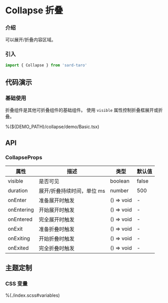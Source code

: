# Collapse 折叠

### 介绍

可以展开/折叠内容区域。

### 引入

```ts
import { Collapse } from 'sard-taro'
```

## 代码演示

### 基础使用

折叠组件是其他可折叠组件的基础组件。
使用 `visible` 属性控制折叠框展开或折叠。

%(${DEMO_PATH}/collapse/demo/Basic.tsx)

## API

### CollapseProps

| 属性       | 描述                       | 类型       | 默认值 |
| ---------- | -------------------------- | ---------- | ------ |
| visible    | 是否可见                   | boolean    | false  |
| duration   | 展开/折叠持续时间，单位 ms | number     | 500    |
| onEnter    | 准备展开时触发             | () => void | -      |
| onEntering | 开始展开时触发             | () => void | -      |
| onEntered  | 完全展开时触发             | () => void | -      |
| onExit     | 准备折叠时触发             | () => void | -      |
| onExiting  | 开始折叠时触发             | () => void | -      |
| onExited   | 完全折叠时触发             | () => void | -      |

## 主题定制

### CSS 变量

%(./index.scss#variables)
